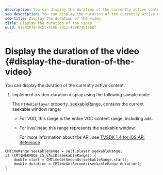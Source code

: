 ```yaml
---
description: You can display the duration of the currently active content.
seo-description: You can display the duration of the currently active content.
seo-title: Display the duration of the video
title: Display the duration of the video
uuid: 02042070-9c55-4cbb-9dc1-49987451eb8f
---
```


# Display the duration of the video {#display-the-duration-of-the-video}

You can display the duration of the currently active content.

1. Implement a video-duration display using the following sample code:

    The `PTMediaPlayer` property, [seekableRange](https://help.adobe.com/en_US/primetime/api/psdk/appledoc/Classes/PTMediaPlayer.html#//api/name/seekableRange), contains the current seekable window range:

    * For VOD, this range is the entire VOD content range, including ads. 
    * For live/linear, this range represents the seekable window.

       For more information about the API, see [TVSDK 1.4 for iOS API Reference](https://help.adobe.com/en_US/primetime/api/psdk/appledoc/index.html)

<!--<a id="example_A153BE3AC03F43C6BF3A156316A08CD3"></a>-->

```
CMTimeRange seekableRange = self.player.seekableRange;  
if (CMTIMERANGE_IS_VALID(seekableRange)) { 
    double start = CMTimeGetSeconds(seekableRange.start);  
    double duration = CMTimeGetSeconds(seekableRange.duration); 
}
```

